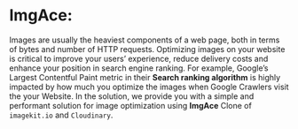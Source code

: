 # ImgAce:

Images are usually the heaviest components of a web page, both in terms of bytes and number of HTTP requests. Optimizing images on your website is critical to improve your users’ experience, reduce delivery costs and enhance your position in search engine ranking. For example, Google’s Largest Contentful Paint metric in their **Search ranking algorithm** is highly impacted by how much you optimize the images when Google Crawlers visit the your Website. In the solution, we provide you with a simple and performant solution for image optimization using **ImgAce** Clone of `imagekit.io` and `Cloudinary`. 


